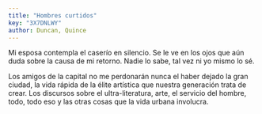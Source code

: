 ```yaml
---
title: "Hombres curtidos"
key: "3X7DNLWY"
author: Duncan, Quince
---
```

<div data-schema-version="8"><p>Mi esposa contempla el caserío en silencio. Se le ve en los ojos que aún duda sobre la causa de mi retorno. Nadie lo sabe, tal vez ni yo mismo lo sé.</p> <p>Los amigos de la capital no me perdonarán nunca el haber dejado la gran ciudad, la vida rápida de la élite artística que nuestra generación trata de crear. Los discursos sobre el ultra-literatura, arte, el servicio del hombre, todo, todo eso y las otras cosas que la vida urbana involucra.</p> </div>